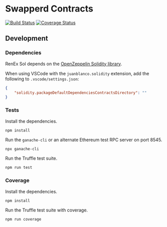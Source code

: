 # Swapperd Contracts

[![Build Status](https://travis-ci.org/republicprotocol/swapperd-sol.svg?branch=master)](https://travis-ci.org/republicprotocol/swapperd-sol)
[![Coverage Status](https://coveralls.io/repos/github/republicprotocol/swapperd-sol/badge.svg?branch=master)](https://coveralls.io/github/republicprotocol/swapperd-sol?branch=master)


## Development

### Dependencies

RenEx Sol depends on the [OpenZeppelin Solidity library](https://github.com/OpenZeppelin/openzeppelin-solidity).

When using VSCode with the `juanblanco.solidity` extension, add the following to `.vscode/settings.json`:

```json
{
    "solidity.packageDefaultDependenciesContractsDirectory": ""
}
```

### Tests

Install the dependencies.

```
npm install
```

Run the `ganache-cli` or an alternate Ethereum test RPC server on port 8545.

```sh
npx ganache-cli
```

Run the Truffle test suite.

```sh
npm run test
```

### Coverage

Install the dependencies.

```
npm install
```

Run the Truffle test suite with coverage.

```sh
npm run coverage
```
